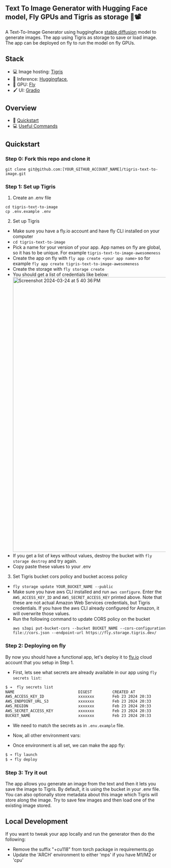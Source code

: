 ## Text To Image Generator with Hugging Face model, Fly GPUs and Tigris as storage 🤖📽️

A Text-To-Image Generator using huggingface [stable diffusion](https://github.com/runwayml/stable-diffusion) model 
to generate images. The app using Tigris as storage to save or load image. The app can be deployed
on fly to run the model on fly GPUs.

## Stack

- 💻 Image hosting: [Tigris](https://www.tigrisdata.com/)
- 🦙 Inference: [Huggingface](https://github.com/runwayml/stable-diffusion), 
- 🔌 GPU: [Fly](https://fly.io/)
- 🖌️ UI: [Gradio](https://www.gradio.app/)

## Overview

- 🚀 [Quickstart](#quickstart)
- 💻 [Useful Commands](#useful-commands)

## Quickstart

### Step 0: Fork this repo and clone it

```
git clone git@github.com:[YOUR_GITHUB_ACCOUNT_NAME]/tigris-text-to-image.git
```

### Step 1: Set up Tigris

1. Create an .env file

```
cd tigris-text-to-image
cp .env.example .env
```

2. Set up Tigris

- Make sure you have a fly.io account and have fly CLI installed on your computer
- `cd tigris-text-to-image`
- Pick a name for your version of your app. App names on fly are global, so it has to be unique. For example `tigris-text-to-image-awesomeness`
- Create the app on fly with `fly app create <your app name>` so for example `fly app create tigris-text-to-image-awesomeness`
- Create the storage with `fly storage create`
- You should get a list of credentials like below:
  <img width="859" alt="Screenshot 2024-03-24 at 5 40 36 PM" src="https://github.com/tigrisdata-community/multi-modal-starter-kit/assets/3489963/a400d444-8d5f-445e-a48a-1749f7595c47">
- If you get a list of keys without values, destroy the bucket with `fly storage destroy` and try again.
- Copy paste these values to your .env

3. Set Tigris bucket cors policy and bucket access policy

- `fly storage update YOUR_BUCKET_NAME --public`
- Make sure you have aws CLI installed and run `aws configure`. Enter the `AWS_ACCESS_KEY_ID` and `AWS_SECRET_ACCESS_KEY` printed above. Note that these are not actual Amazon Web Services credentials, but Tigris credentials. If you have the aws CLI already configured for Amazon, it will overwrite those values.
- Run the following command to update CORS policy on the bucket
  ```
  aws s3api put-bucket-cors --bucket BUCKET_NAME --cors-configuration file://cors.json --endpoint-url https://fly.storage.tigris.dev/
  ```

### Step 2: Deploying on fly

By now you should have a functional app, let's deploy it to [fly.io](https://fly.io/) cloud account that you setup in Step 1.

- First, lets see what secrets are already available in our app using `fly secrets list`:

```bash
$ ➔  fly secrets list
NAME                            DIGEST         CREATED AT
AWS_ACCESS_KEY_ID               xxxxxxx        Feb 23 2024 20:33
AWS_ENDPOINT_URL_S3             xxxxxxx        Feb 23 2024 20:33
AWS_REGION                      xxxxxxx        Feb 23 2024 20:33
AWS_SECRET_ACCESS_KEY           xxxxxxx        Feb 23 2024 20:33
BUCKET_NAME                     xxxxxxx        Feb 23 2024 20:33
```

- We need to match the secrets as in `.env.example` file. 

- Now, all other environment vars:

- Once environment is all set, we can make the app fly:

```bash
$ ➔ fly launch
$ ➔ fly deploy
```

### Step 3: Try it out

The app allows you generate an image from the text and then it lets you save the image to Tigris. By default, it is
using the bucket in your .env file. You can also optionally store metadata about this image which Tigris will store
along the image. Try to save few images and then load one of the existing image stored.

## Local Development

If you want to tweak your app locally and run the generator then do the following:
  - Remove the suffix "+cu118" from torch package in requirements.go
  - Update the 'ARCH' environment to either 'mps' if you have M1/M2 or 'cpu'